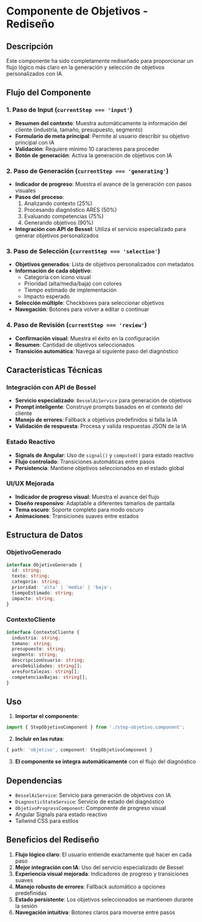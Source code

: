 # Componente de Objetivos - Rediseño

## Descripción

Este componente ha sido completamente rediseñado para proporcionar un flujo lógico más claro en la generación y selección de objetivos personalizados con IA.

## Flujo del Componente

### 1. **Paso de Input** (`currentStep === 'input'`)
- **Resumen del contexto**: Muestra automáticamente la información del cliente (industria, tamaño, presupuesto, segmento)
- **Formulario de meta principal**: Permite al usuario describir su objetivo principal con IA
- **Validación**: Requiere mínimo 10 caracteres para proceder
- **Botón de generación**: Activa la generación de objetivos con IA

### 2. **Paso de Generación** (`currentStep === 'generating'`)
- **Indicador de progreso**: Muestra el avance de la generación con pasos visuales
- **Pasos del proceso**:
  1. Analizando contexto (25%)
  2. Procesando diagnóstico ARES (50%)
  3. Evaluando competencias (75%)
  4. Generando objetivos (90%)
- **Integración con API de Bessel**: Utiliza el servicio especializado para generar objetivos personalizados

### 3. **Paso de Selección** (`currentStep === 'selection'`)
- **Objetivos generados**: Lista de objetivos personalizados con metadatos
- **Información de cada objetivo**:
  - Categoría con icono visual
  - Prioridad (alta/media/baja) con colores
  - Tiempo estimado de implementación
  - Impacto esperado
- **Selección múltiple**: Checkboxes para seleccionar objetivos
- **Navegación**: Botones para volver a editar o continuar

### 4. **Paso de Revisión** (`currentStep === 'review'`)
- **Confirmación visual**: Muestra el éxito en la configuración
- **Resumen**: Cantidad de objetivos seleccionados
- **Transición automática**: Navega al siguiente paso del diagnóstico

## Características Técnicas

### Integración con API de Bessel
- **Servicio especializado**: `BesselAiService` para generación de objetivos
- **Prompt inteligente**: Construye prompts basados en el contexto del cliente
- **Manejo de errores**: Fallback a objetivos predefinidos si falla la IA
- **Validación de respuesta**: Procesa y valida respuestas JSON de la IA

### Estado Reactivo
- **Signals de Angular**: Uso de `signal()` y `computed()` para estado reactivo
- **Flujo controlado**: Transiciones automáticas entre pasos
- **Persistencia**: Mantiene objetivos seleccionados en el estado global

### UI/UX Mejorada
- **Indicador de progreso visual**: Muestra el avance del flujo
- **Diseño responsivo**: Adaptable a diferentes tamaños de pantalla
- **Tema oscuro**: Soporte completo para modo oscuro
- **Animaciones**: Transiciones suaves entre estados

## Estructura de Datos

### ObjetivoGenerado
```typescript
interface ObjetivoGenerado {
  id: string;
  texto: string;
  categoria: string;
  prioridad: 'alta' | 'media' | 'baja';
  tiempoEstimado: string;
  impacto: string;
}
```

### ContextoCliente
```typescript
interface ContextoCliente {
  industria: string;
  tamano: string;
  presupuesto: string;
  segmento: string;
  descripcionUsuario: string;
  aresDebilidades: string[];
  aresFortalezas: string[];
  competenciasBajas: string[];
}
```

## Uso

1. **Importar el componente**:
```typescript
import { StepObjetivoComponent } from './step-objetivo.component';
```

2. **Incluir en las rutas**:
```typescript
{ path: 'objetivo', component: StepObjetivoComponent }
```

3. **El componente se integra automáticamente** con el flujo del diagnóstico

## Dependencias

- `BesselAiService`: Servicio para generación de objetivos con IA
- `DiagnosticStateService`: Servicio de estado del diagnóstico
- `ObjetivoProgressComponent`: Componente de progreso visual
- Angular Signals para estado reactivo
- Tailwind CSS para estilos

## Beneficios del Rediseño

1. **Flujo lógico claro**: El usuario entiende exactamente qué hacer en cada paso
2. **Mejor integración con IA**: Uso del servicio especializado de Bessel
3. **Experiencia visual mejorada**: Indicadores de progreso y transiciones suaves
4. **Manejo robusto de errores**: Fallback automático a opciones predefinidas
5. **Estado persistente**: Los objetivos seleccionados se mantienen durante la sesión
6. **Navegación intuitiva**: Botones claros para moverse entre pasos
